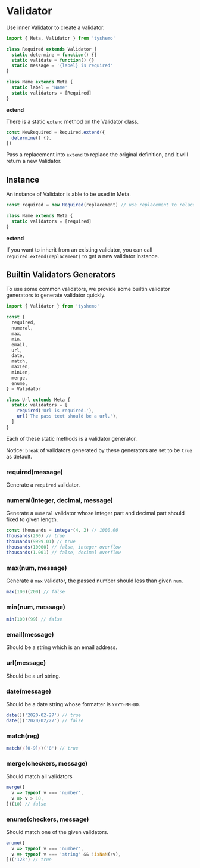 # Validator

Use inner Validator to create a validator.

```js
import { Meta, Validator } from 'tyshemo'

class Required extends Validator {
  static determine = function() {}
  static validate = function() {}
  static message = '{label} is required'
}

class Name extends Meta {
  static label = 'Name'
  static validators = [Required]
}
```

**extend**

There is a static `extend` method on the Validator class.

```js
const NewRequired = Required.extend({
  determine() {},
})
```

Pass a replacement into `extend` to replace the original definition, and it will return a new Validator.

## Instance

An instance of Validator is able to be used in Meta.

```js
const required = new Required(replacement) // use replacement to relace static definitions

class Name extends Meta {
  static validators = [required]
}
```

**extend**

If you want to inherit from an existing validator, you can call `required.extend(replacement)` to get a new validator instance.

## Builtin Validators Generators

To use some common validators, we provide some builtin validator generators to generate validator quickly.

```js
import { Validator } from 'tyshemo'

const {
  required,
  numeral,
  max,
  min,
  email,
  url,
  date,
  match,
  maxLen,
  minLen,
  merge,
  enume,
} = Validator

class Url extends Meta {
  static validators = [
    required('Url is required.'),
    url('The pass text should be a url.'),
  ]
}
```

Each of these static methods is a validator generator.

Notice: `break` of validators generated by these generators are set to be `true` as default.

### required(message)

Generate a `required` validator.

### numeral(integer, decimal, message)

Generate a `numeral` validator whose integer part and decimal part should fixed to given length.

```js
const thousands = integer(4, 2) // 1000.00
thousands(200) // true
thousands(9999.01) // true
thousands(10000) // false, integer overflow
thousands(1.001) // false, decimal overflow
```

### max(num, message)

Generate a `max` validator, the passed number should less than given `num`.

```js
max(100)(200) // false
```

### min(num, message)

```js
min(100)(99) // false
```

### email(message)

Should be a string which is an email address.

### url(message)

Should be a url string.

### date(message)

Should be a date string whose formatter is `YYYY-MM-DD`.

```js
date()('2020-02-27') // true
date()('2020/02/27') // false
```

### match(reg)

```js
match(/[0-9]/)('8') // true
```

### merge(checkers, message)

Should match all validators

```js
merge([
  v => typeof v === 'number',
  v => v > 10,
])(10) // false
```

### enume(checkers, message)

Should match one of the given validators.

```js
enume([
  v => typeof v === 'number',
  v => typeof v === 'string' && !isNaN(+v),
])('123') // true
```